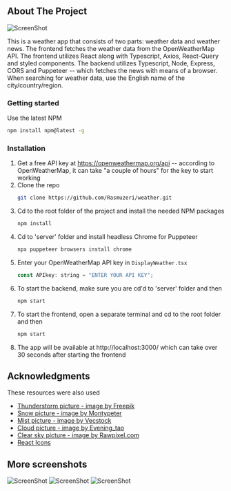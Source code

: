 <!-- ABOUT THE PROJECT -->
## About The Project

![ScreenShot](https://i.postimg.cc/5Ngw42Fg/mist.png)

This is a weather app that consists of two parts: weather data and weather news. The frontend fetches the weather data from the OpenWeatherMap API. The frontend utilizes React along with Typescript, Axios, React-Query and styled components. The backend utilizes Typescript, Node, Express, CORS and Puppeteer -- which fetches the news with means of a browser. When searching for weather data, use the English name of the city/country/region.


### Getting started

Use the latest NPM
  ```sh
  npm install npm@latest -g
  ```

### Installation

1. Get a free API key at https://openweathermap.org/api -- according to OpenWeatherMap, it can take "a couple of hours" for the key to start working
2. Clone the repo
   ```bash
   git clone https://github.com/Rasmuzeri/weather.git
   ```
3. Cd to the root folder of the project and install the needed NPM packages
   ```sh
   npm install
   ```
4. Cd to 'server' folder and install headless Chrome for Puppeteer
   ```sh
   npx puppeteer browsers install chrome
   ```
5. Enter your OpenWeatherMap API key in `DisplayWeather.tsx`
   ```js
   const APIkey: string = "ENTER YOUR API KEY";
   ```
6. To start the backend, make sure you are cd'd to 'server' folder and then
   ```sh
   npm start
   ```
7. To start the frontend, open a separate terminal and cd to the root folder and then
   ```sh
   npm start
   ```
8. The app will be available at http://localhost:3000/ which can take over 30 seconds after starting the frontend


<!-- ACKNOWLEDGMENTS -->
## Acknowledgments

These resources were also used

* [Thunderstorm picture - image by Freepik](https://www.freepik.com/free-photo/weather-effects-composition_33609881.htm#query=thunderstorm&position=44&from_view=search&track=sph&uuid=d361e713-0313-49e6-94ef-32e39681eaba)
* [Snow picture - image by Montypeter](https://www.freepik.com/free-photo/frozen-plants-field_1234255.htm)
* [Mist picture - image by Vecstock](https://www.freepik.com/free-photo/mountain-peak-back-lit-by-sunrise-tranquil-scene-generated-by-ai_41318329.htm)
* [Cloud picture - image by Evening_tao](https://www.freepik.com/free-photo/black-rain-abstract-dark-power_1046114.htm)
* [Clear sky picture - image by Rawpixel.com](https://www.freepik.com/free-photo/clouds-sky_3075231.htm)
* [React Icons](https://react-icons.github.io/react-icons/search)


## More screenshots
![ScreenShot](https://i.postimg.cc/3xTs29L9/rain.png)
![ScreenShot](https://i.postimg.cc/J79VzRZf/clouds.png)
![ScreenShot](https://i.postimg.cc/y6JCKDgh/clear.png)
